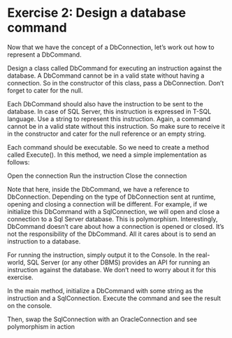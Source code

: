 ﻿Exercise 2: Design a database command
=====================================

Now that we have the concept of a DbConnection, let’s work out how to represent a 
DbCommand.

Design a class called DbCommand for executing an instruction against the database. A 
DbCommand cannot be in a valid state without having a connection. So in the constructor of 
this class, pass a DbConnection. Don’t forget to cater for the null.

Each DbCommand should also have the instruction to be sent to the database. In case of SQL 
Server, this instruction is expressed in T-SQL language. Use a string to represent this instruction. 
Again, a command cannot be in a valid state without this instruction. So make sure to receive it 
in the constructor and cater for the null reference or an empty string. 

Each command should be executable. So we need to create a method called Execute(). In this 
method, we need a simple implementation as follows: 

Open the connection
Run the instruction 
Close the connection

Note that here, inside the DbCommand, we have a reference to DbConnection. Depending on 
the type of DbConnection sent at runtime, opening and closing a connection will be different. 
For example, if we initialize this DbCommand with a SqlConnection, we will open and close a 
connection to a Sql Server database. This is polymorphism. Interestingly, DbCommand doesn’t 
care about how a connection is opened or closed. It’s not the responsibility of the DbCommand. 
All it cares about is to send an instruction to a database. 

For running the instruction, simply output it to the Console. In the real-world, SQL Server (or any 
other DBMS) provides an API for running an instruction against the database. We don’t need to 
worry about it for this exercise. 

In the main method, initialize a DbCommand with some string as the instruction and a 
SqlConnection. Execute the command and see the result on the console.

Then, swap the SqlConnection with an OracleConnection and see polymorphism in action